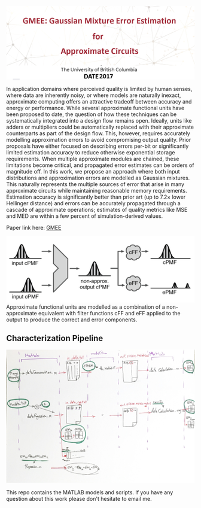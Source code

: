 ![GMEE](./resources/date17.png)

In application domains where perceived quality is limited by human senses, where data are inherently noisy, or where models are naturally inexact, approximate computing offers an attractive tradeoff between accuracy and energy or performance.
 While several approximate functional units have been proposed to date, the question of how these techniques can be systematically integrated into a design flow remains open.
 Ideally, units like adders or multipliers could be automatically replaced with their approximate counterparts as part of the design flow.
 This, however, requires accurately modelling approximation errors to avoid compromising output quality. Prior proposals have either focused on describing errors per-bit or significantly limited estimation accuracy to reduce otherwise exponential storage requirements.
 When multiple approximate modules are chained, these limitations become critical, and propagated error estimates can be orders of magnitude off.
 In this work, we propose an approach where both input distributions and approximation errors are modelled as Gaussian mixtures.
 This naturally represents the multiple sources of error that arise in many approximate circuits while maintaining reasonable memory requirements.
 Estimation accuracy is significantly better than prior art (up to 7.2× lower Hellinger distance) and errors can be accurately propagated through a cascade of approximate operations; estimates of quality metrics like MSE and MED are within a few percent of simulation-derived values.

Paper link here: [GMEE](https://ieeexplore.ieee.org/abstract/document/7927004)

![GMEE](./resources/GMEE.png)
Approximate functional units are modelled as a combination of a non-approximate equivalent with filter functions cFF and eFF applied to the output to produce the correct and error components.


## Characterization Pipeline
![Pipeline](./ErrorModeling/SigmaPaper/Matlab_src/pipeline.png)

This repo contains the MATLAB models and scripts. If you have any question about this work please don't hesitate to email me.
